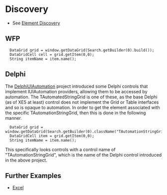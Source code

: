 # Discovery 
* See [Element Discovery](element-discovery.md)

## WFP
```
  DataGrid grid = window.getDataGrid(Search.getBuilder(0).build());
  DataGridCell cell = grid.getItem(0,0);
  String itemName = item.name();
```

## Delphi

The [DelphiUIAutomation](https://github.com/markhumphreysjhc/DelphiUIAutomation) project introduced some Delphi controls that implement IUIAutomation providers, allowing them to be accessed by automation. The TAutomatedStringGrid is one of these, as the base Delphi (as of XE5 at least) control does not implement the Grid or Table interfaces and so is opaque to automation. In order to get the element associated with the specific TAutomationStringGrid, then this is done in the following manner.

```
  DataGrid grid = window.getDataGrid(Search.getBuilder(0).className("TAutomationStringGrid").build());
  DataGridCell item = grid.getItem(0,0);
  String itemName = item.name();
```

This specifically looks controls with a control name of "TAutomationStringGrid", which is the name of the Delphi control introduced in the above project.

## Further Examples
* [Excel](Excel)
